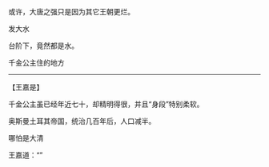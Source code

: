 或许，大唐之强只是因为其它王朝更烂。

发大水

台阶下，竟然都是水。

千金公主住的地方

---
【王嘉是】

千金公主虽已经年近七十，却精明得很，并且“身段”特别柔软。


奥斯曼土耳其帝国，统治几百年后，人口减半。

哪怕是大清

王嘉道：“”